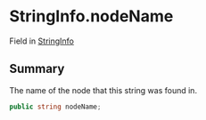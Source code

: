 # StringInfo.nodeName

Field in [StringInfo](/docs/api/csharp/yarn.compiler.stringinfo.md)

## Summary


The name of the node that this string was found in.


```csharp
public string nodeName;
```

